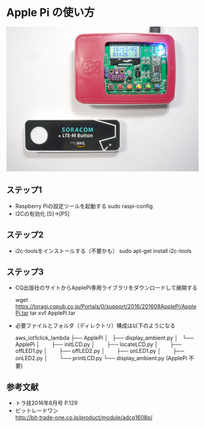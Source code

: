 # Apple Pi の使い方

![Apple Pi 接続例](ApplePi.jpg)

## ステップ1

* Raspberry Piの設定ツールを起動する
	sudo raspi-config
* I2Cの有効化 [5]→[P5]

## ステップ2

* i2c-toolsをインストールする（不要かも）
	sudo apt-get install i2c-tools

## ステップ3

* CQ出版社のサイトからApplePi専用ライブラリをダウンロードして展開する

	wget https://toragi.cqpub.co.jp/Portals/0/support/2016/201608ApplePi/ApplePi.tar
	tar xvf ApplePi.tar

* 必要ファイルとフォルダ（ディレクトリ）構成は以下のようになる

	aws_iot1click_lambda
	├── ApplePi
	│   ├── display_ambient.py
	│   └── ApplePi
	│        ├── initLCD.py
	│        ├── locateLCD.py
	│        ├── offLED1.py
	│        ├── offLED2.py
	│        ├── onLED1.py
	│        ├── onLED2.py
	│        └── printLCD.py
	└── display_ambient.py (ApplePi 不要)

## 参考文献
* トラ技2016年8月号 P.129
* ビットレードワン  
http://bit-trade-one.co.jp/product/module/adcq1608p/
